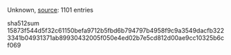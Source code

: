 Unknown, [source](https://dxvkcachehost.codepotatoes.de): 1101 entries

sha512sum 15873f544d5f32c61150befa9712b5fbd6b794797b4958f9c9a3549dacfb3223341b04931371ab89930432005f050e4ed02b7e5cd812d00ae9cc10325b6cf069
